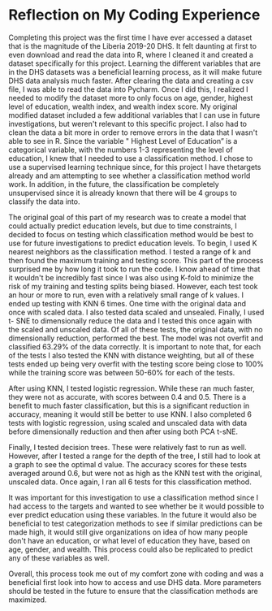 # Reflection on My Coding Experience

Completing this project was the first time I have ever accessed a dataset that is the magnitude of the Liberia 2019-20 DHS. It felt daunting at first to even download and read the data into R, where I cleaned it and created a dataset specifically for this project. Learning the different variables that are in the DHS datasets was a beneficial learning process, as it will make future DHS data analysis much faster. After clearing the data and creating a csv file, I was able to read the data into Pycharm. Once I did this, I realized I needed to modify the dataset more to only focus on age, gender, highest level of education, wealth index, and wealth index score. My original modified dataset included a few additional variables that I can use in future investigations, but weren't relevant to this specific project. I also had to clean the data a bit more in order to remove errors in the data that I wasn't able to see in R. Since the variable " Highest Level of Education” is a categorical variable, with the numbers 1-3 representing the level of education, I knew that I needed to use a classification method. I chose to use a supervised learning technique since, for this project I have thetargets already and am attempting to see whether a classification method world work. In addition, in the future, the classification be completely unsupervised since it is already known that there will be 4 groups to classify the data into.

The original goal of this part of my research was to create a model that could actually predict education levels, but due to time constraints, I decided to focus on testing which classification method would be best to use for future investigations to predict education levels. To begin, I used K nearest neighbors as the classification method. I tested a range of k and then found the maximum training and testing score. This part of the process surprised me by how long it took to run the code. I know ahead of time that it wouldn't be incredibly fast since I was also using K-fold to minimize the risk of my training and testing splits being biased. However, each test took an hour or more to run, even with a relatively small range of k values. I ended up testing with KNN 6 times. One time with the original data and once with scaled data. I also tested data scaled and unsealed. Finally, I used t- SNE to dimensionally reduce the data and I tested this once again with the scaled and unscaled data. Of all of these tests, the original data, with no dimensionally reduction, performed the best. The model was not overfit and classified 63.29% of the data correctly. It is important to note that, for each of the tests I also tested the KNN with distance weighting, but all of these tests ended up being very overfit with the testing score being close to 100% while the training score was between 50-60% for each of the tests.

After using KNN, I tested logistic regression. While these ran much faster, they were not as accurate, with scores between 0.4 and 0.5. There is a benefit to much faster classification, but this is a significant reduction in accuracy, meaning it would still be better to use KNN. I also completed 6 tests with logistic regression, using scaled and unscaled data with data before dimensionally reduction and then after using both PCA t-sNE.

Finally, I tested decision trees. These were relatively fast to run as well. However, after I tested a range for the depth of the tree, I still had to look at a graph to see the optimal d value. The accuracy scores for these tests averaged around 0.6, but were not as high as the KNN test with the original, unscaled data. Once again, I ran all 6 tests for this classification method.

It was important for this investigation to use a classification method since I had access to the targets and wanted to see whether be it would possible to ever predict education using these variables. In the future it would also be beneficial to test categorization methods to see if similar predictions can be made high, it would still give organizations on idea of how many people don't have an education, or what level of education they have, based on age, gender, and wealth. This process could also be replicated to predict any of these variables as well.

Overall, this process took me out of my comfort zone with coding and was a beneficial first look into how to access and use DHS data. More parameters should be tested in the future to ensure that the classification methods are maximized.
